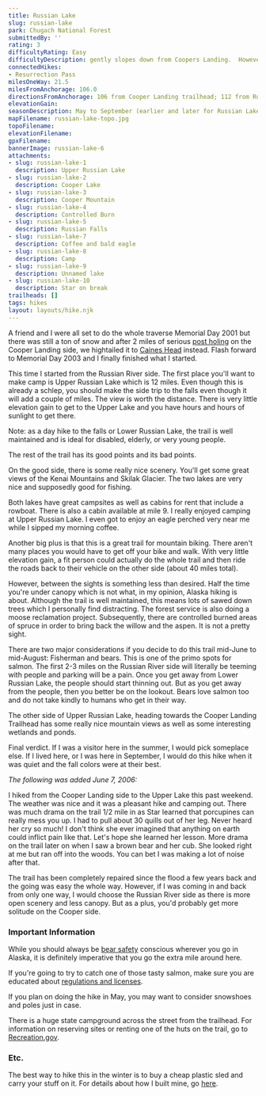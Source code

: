 ```yaml
---
title: Russian Lake
slug: russian-lake
park: Chugach National Forest
submittedBy: ''
rating: 3
difficultyRating: Easy
difficultyDescription: gently slopes down from Coopers Landing.  However, nothing dramatic if you choose to go the other way.
connectedHikes:
- Resurrection Pass
milesOneWay: 21.5
milesFromAnchorage: 106.0
directionsFromAnchorage: 106 from Cooper Landing trailhead; 112 from Russian Lakes Campground
elevationGain: 
seasonDescription: May to September (earlier and later for Russian Lakes side; too much snow on Cooper Landing side)
mapFilename: russian-lake-topo.jpg
topoFilename: 
elevationFilename: 
gpxFilename: 
bannerImage: russian-lake-6
attachments:
- slug: russian-lake-1
  description: Upper Russian Lake
- slug: russian-lake-2
  description: Cooper Lake
- slug: russian-lake-3
  description: Cooper Mountain
- slug: russian-lake-4
  description: Controlled Burn
- slug: russian-lake-5
  description: Russian Falls
- slug: russian-lake-7
  description: Coffee and bald eagle
- slug: russian-lake-8
  description: Camp
- slug: russian-lake-9
  description: Unnamed lake
- slug: russian-lake-10
  description: Star on break
trailheads: []
tags: hikes
layout: layouts/hike.njk
---
```

A friend and I were all set to do the whole traverse Memorial Day 2001 but there was still a ton of snow and after 2 miles of serious [post holing](http://alaskahikesearch.com/education/#post-holing) on the Cooper Landing side, we hightailed it to [Caines Head](http://alaskahikesearch.com/hikes/caines-head-trail/ "Caines Head Trail") instead. Flash forward to Memorial Day 2003 and I finally finished what I started.

This time I started from the Russian River side. The first place you'll want to make camp is Upper Russian Lake which is 12 miles. Even though this is already a schlep, you should make the side trip to the falls even though it will add a couple of miles. The view is worth the distance. There is very little elevation gain to get to the Upper Lake and you have hours and hours of sunlight to get there. 

Note: as a day hike to the falls or Lower Russian Lake, the trail is well maintained and is ideal for disabled, elderly, or very young people.

The rest of the trail has its good points and its bad points. 

On the good side, there is some really nice scenery. You'll get some great views of the Kenai Mountains and Skilak Glacier. The two lakes are very nice and supposedly good for fishing. 

Both lakes have great campsites as well as cabins for rent that include a rowboat. There is also a cabin available at mile 9. I really enjoyed camping at Upper Russian Lake. I even got to enjoy an eagle perched very near me while I sipped my morning coffee.

Another big plus is that this is a great trail for mountain biking. There aren't many places you would have to get off your bike and walk. With very little elevation gain, a fit person could actually do the whole trail and then ride the roads back to their vehicle on the other side (about 40 miles total).

However, between the sights is something less than desired. Half the time you're under canopy which is not what, in my opinion, Alaska hiking is about. Although the trail is well maintained, this means lots of sawed down trees which I personally find distracting. The forest service is also doing a moose reclamation project. Subsequently, there are controlled burned areas of spruce in order to bring back the willow and the aspen. It is not a pretty sight.

There are two major considerations if you decide to do this trail mid-June to mid-August: Fisherman and bears. This is one of the primo spots for salmon. The first 2-3 miles on the Russian River side will literally be teeming with people and parking will be a pain. Once you get away from Lower Russian Lake, the people should start thinning out. But as you get away from the people, then you better be on the lookout. Bears love salmon too and do not take kindly to humans who get in their way.

The other side of Upper Russian Lake, heading towards the Cooper Landing Trailhead has some really nice mountain views as well as some interesting wetlands and ponds. 

Final verdict. If I was a visitor here in the summer, I would pick someplace else. If I lived here, or I was here in September, I would do this hike when it was quiet and the fall colors were at their best.

*The following was added June 7, 2006:*

I hiked from the Cooper Landing side to the Upper Lake this past weekend. The weather was nice and it was a pleasant hike and camping out. There was much drama on the trail 1/2 mile in as Star learned that porcupines can really mess you up. I had to pull about 30 quills out of her leg. Never heard her cry so much! I don't think she ever imagined that anything on earth could inflict pain like that. Let's hope she learned her lesson. More drama on the trail later on when I saw a brown bear and her cub. She looked right at me but ran off into the woods. You can bet I was making a lot of noise after that.

The trail has been completely repaired since the flood a few years back and the going was easy the whole way. However, if I was coming in and back from only one way, I would choose the Russian River side as there is more open scenery and less canopy. But as a plus, you'd probably get more solitude on the Cooper side.

### Important Information

While you should always be [bear safety](http://alaskahikesearch.com/education/#bears) conscious wherever you go in Alaska, it is definitely imperative that you go the extra mile around here. 

If you're going to try to catch one of those tasty salmon, make sure you are educated about [regulations and licenses](http://alaskahikesearch.com/education/#fishing).

If you plan on doing the hike in May, you may want to consider snowshoes and poles just in case.

There is a huge state campground across the street from the trailhead. For information on reserving sites or renting one of the huts on the trail, go to [Recreation.gov](http://www.recreation.gov/).

### Etc.

The best way to hike this in the winter is to buy a cheap plastic sled and carry your stuff on it. For details about how I built mine, go [here](http://alaskahikesearch.com/education/how-to-build-a-sled-for-winter-hiking/ "How to Build a Sled for Winter Hiking").
